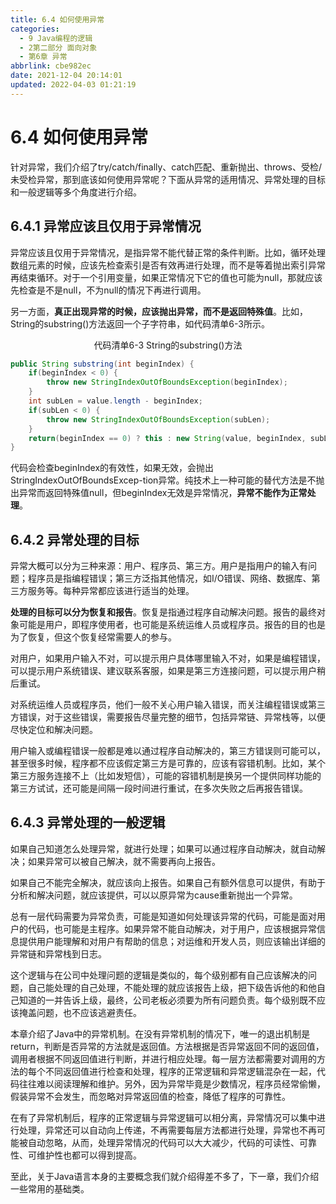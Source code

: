 ```yaml
---
title: 6.4 如何使用异常
categories: 
  - 9 Java编程的逻辑
  - 2第二部分 面向对象
  - 第6章 异常
abbrlink: cbe982ec
date: 2021-12-04 20:14:01
updated: 2022-04-03 01:21:19
---
```

# 6.4 如何使用异常
针对异常，我们介绍了try/catch/finally、catch匹配、重新抛出、throws、受检/未受检异常，那到底该如何使用异常呢？下面从异常的适用情况、异常处理的目标和一般逻辑等多个角度进行介绍。

## 6.4.1 异常应该且仅用于异常情况
异常应该且仅用于异常情况，是指异常不能代替正常的条件判断。比如，循环处理数组元素的时候，应该先检查索引是否有效再进行处理，而不是等着抛出索引异常再结束循环。对于一个引用变量，如果正常情况下它的值也可能为null，那就应该先检查是不是null，不为null的情况下再进行调用。

另一方面，**真正出现异常的时候，应该抛出异常，而不是返回特殊值**。比如，String的substring()方法返回一个子字符串，如代码清单6-3所示。

<center>代码清单6-3 String的substring()方法</center>

```java
public String substring(int beginIndex) {
    if(beginIndex < 0) {
        throw new StringIndexOutOfBoundsException(beginIndex);
    }
    int subLen = value.length - beginIndex;
    if(subLen < 0) {
        throw new StringIndexOutOfBoundsException(subLen);
    }
    return(beginIndex == 0) ? this : new String(value, beginIndex, subLen);
}
```

代码会检查beginIndex的有效性，如果无效，会抛出StringIndexOutOfBoundsExcep-tion异常。纯技术上一种可能的替代方法是不抛出异常而返回特殊值null，但beginIndex无效是异常情况，**异常不能作为正常处理**。

## 6.4.2 异常处理的目标
异常大概可以分为三种来源：用户、程序员、第三方。用户是指用户的输入有问题；程序员是指编程错误；第三方泛指其他情况，如I/O错误、网络、数据库、第三方服务等。每种异常都应该进行适当的处理。

**处理的目标可以分为恢复和报告**。恢复是指通过程序自动解决问题。报告的最终对象可能是用户，即程序使用者，也可能是系统运维人员或程序员。报告的目的也是为了恢复，但这个恢复经常需要人的参与。

对用户，如果用户输入不对，可以提示用户具体哪里输入不对，如果是编程错误，可以提示用户系统错误、建议联系客服，如果是第三方连接问题，可以提示用户稍后重试。

对系统运维人员或程序员，他们一般不关心用户输入错误，而关注编程错误或第三方错误，对于这些错误，需要报告尽量完整的细节，包括异常链、异常栈等，以便尽快定位和解决问题。

用户输入或编程错误一般都是难以通过程序自动解决的，第三方错误则可能可以，甚至很多时候，程序都不应该假定第三方是可靠的，应该有容错机制。比如，某个第三方服务连接不上（比如发短信），可能的容错机制是换另一个提供同样功能的第三方试试，还可能是间隔一段时间进行重试，在多次失败之后再报告错误。

## 6.4.3 异常处理的一般逻辑
如果自己知道怎么处理异常，就进行处理；如果可以通过程序自动解决，就自动解决；如果异常可以被自己解决，就不需要再向上报告。

如果自己不能完全解决，就应该向上报告。如果自己有额外信息可以提供，有助于分析和解决问题，就应该提供，可以以原异常为cause重新抛出一个异常。

总有一层代码需要为异常负责，可能是知道如何处理该异常的代码，可能是面对用户的代码，也可能是主程序。如果异常不能自动解决，对于用户，应该根据异常信息提供用户能理解和对用户有帮助的信息；对运维和开发人员，则应该输出详细的异常链和异常栈到日志。

这个逻辑与在公司中处理问题的逻辑是类似的，每个级别都有自己应该解决的问题，自己能处理的自己处理，不能处理的就应该报告上级，把下级告诉他的和他自己知道的一并告诉上级，最终，公司老板必须要为所有问题负责。每个级别既不应该掩盖问题，也不应该逃避责任。

本章介绍了Java中的异常机制。在没有异常机制的情况下，唯一的退出机制是return，判断是否异常的方法就是返回值。方法根据是否异常返回不同的返回值，调用者根据不同返回值进行判断，并进行相应处理。每一层方法都需要对调用的方法的每个不同返回值进行检查和处理，程序的正常逻辑和异常逻辑混杂在一起，代码往往难以阅读理解和维护。另外，因为异常毕竟是少数情况，程序员经常偷懒，假装异常不会发生，而忽略对异常返回值的检查，降低了程序的可靠性。

在有了异常机制后，程序的正常逻辑与异常逻辑可以相分离，异常情况可以集中进行处理，异常还可以自动向上传递，不再需要每层方法都进行处理，异常也不再可能被自动忽略，从而，处理异常情况的代码可以大大减少，代码的可读性、可靠性、可维护性也都可以得到提高。

至此，关于Java语言本身的主要概念我们就介绍得差不多了，下一章，我们介绍一些常用的基础类。
